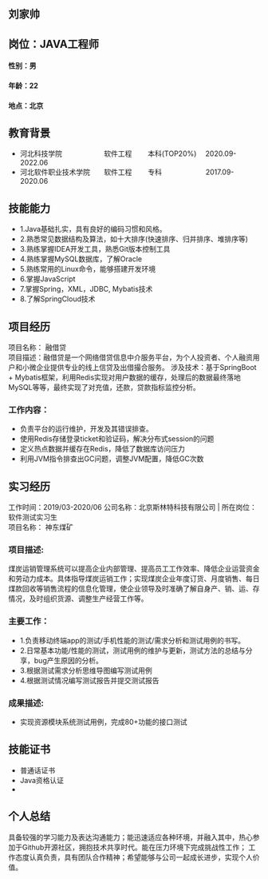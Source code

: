 ## 刘家帅
## 岗位：JAVA工程师
####  性别：男
####  年龄：22
#### 地点：北京

## 教育背景 

* 河北科技学院　　　　　　软件工程 　　本科(TOP20%) 　2020.09-2022.06 
* 河北软件职业技术学院　　软件工程 　　专科　　　　　　 2017.09-2020.06

## 技能能力
* 1.Java基础扎实，具有良好的编码习惯和风格。
* 2.熟悉常见数据结构及算法，如十大排序(快速排序、归并排序、堆排序等)
* 3.熟练掌握IDEA开发工具，熟悉Git版本控制工具
* 4.熟练掌握MySQL数据库，了解Oracle
* 5.熟练常用的Linux命令，能够搭建开发环境
* 6.掌握JavaScript
* 7.掌握Spring，XML，JDBC, Mybatis技术
* 8.了解SpringCloud技术


## 项目经历
项目名称： 融借贷
<br>项目描述：融借贷是一个网络借贷信息中介服务平台，为个人投资者、个人融资用户和小微企业提供专业的线上信贷及出借撮合服务。
涉及技术：基于SpringBoot + Mybatis框架，利用Redis实现对用户数据的缓存，处理后的数据最终落地MySQL等等，最终实现了对充值，还款，贷款指标监控分析。<br>

### 工作内容：
* 负责平台的运行维护，开发及其错误排查。
* 使用Redis存储登录ticket和验证码，解决分布式session的问题
* 定义热点数据并缓存在Redis，降低了数据库访问压力
* 利用JVM指令排查出GC问题，调整JVM配置，降低GC次数


## 实习经历
工作时间：2019/03-2020/06
公司名称：北京斯林特科技有限公司	| 	所在岗位：软件测试实习生
<br/>项目名称： 神东煤矿<br/>

### 项目描述:
煤炭运销管理系统可以提高企业内部管理、提高员工工作效率、降低企业运营资金和劳动力成本。具体指导煤炭运销工作；实现煤炭企业年度订货、月度销售、每日煤款回收等销售流程的信息化管理，使企业领导及时准确了解自身产、销、运、存情况，及时组织货源、调整生产经营工作等。

### 主要工作：
* 1.负责移动终端app的测试/手机性能的测试/需求分析和测试用例的书写。
* 2.日常基本功能/性能的测试，测试用例的维护与更新，测试方法的总结与分享，bug产生原因的分析。
* 3.根据测试需求分析思维导图编写测试用例
* 4.根据测试情况编写测试报告并提交测试报告

### 成果描述:
* 实现资源模块系统测试用例，完成80+功能的接口测试

## 技能证书
* 普通话证书
* Java资格认证
* 

## 个人总结
具备较强的学习能力及表达沟通能力；能迅速适应各种环境，并融入其中，热心参加于Github开源社区，拥抱技术共享时代。能在压力环境下完成挑战性工作；
工作态度认真负责，具有团队合作精神；希望能够与公司一起成长进步，实现个人价值。


                              
